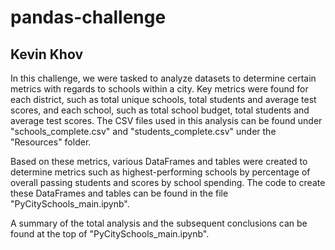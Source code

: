 # pandas-challenge

## Kevin Khov

In this challenge, we were tasked to analyze datasets to determine certain metrics with regards to schools within a city. Key metrics were found for each district, such as total unique schools, total students and average test scores, and each school, such as total school budget, total students and average test scores. The CSV files used in this analysis can be found under "schools_complete.csv" and "students_complete.csv" under the "Resources" folder.

Based on these metrics, various DataFrames and tables were created to determine metrics such as highest-performing schools by percentage of overall passing students and scores by school spending. The code to create these DataFrames and tables can be found in the file "PyCitySchools_main.ipynb".

A summary of the total analysis and the subsequent conclusions can be found at the top of "PyCitySchools_main.ipynb".
